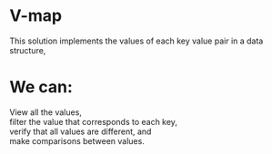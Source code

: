 # V-map

This solution implements the values of each key value pair in a data structure,  

# We can:  

View all the values,  
filter the value that corresponds to each key,  
verify that all values are different, and  
make comparisons between values.  
